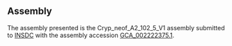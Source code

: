

Assembly
--------

The assembly presented is the Cryp\_neof\_A2\_102\_5\_V1 assembly
submitted to [INSDC](http://www.insdc.org) with the assembly accession
[GCA\_002222375.1](http://www.ebi.ac.uk/ena/data/view/GCA_002222375.1).
